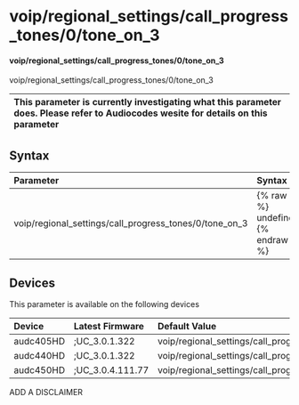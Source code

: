﻿---
description: voip/regional_settings/call_progress_tones/0/tone_on_3
search: false
---

# voip/regional_settings/call_progress_tones/0/tone_on_3

#### voip/regional_settings/call_progress_tones/0/tone_on_3

voip/regional_settings/call_progress_tones/0/tone_on_3


| This parameter is currently investigating what this parameter does. Please refer to Audiocodes wesite for details on this parameter | 
| :--- |

## Syntax
| Parameter | Syntax |
| :--- | :--- |
|voip/regional_settings/call_progress_tones/0/tone_on_3 | {% raw %} undefined {% endraw %}|

## Devices
This parameter is available on the following devices

| Device | Latest Firmware | Default Value |
|:---|:---|:---|
| audc405HD | ;UC_3.0.1.322 | voip/regional_settings/call_progress_tones/0/tone_on_3=0 
| audc440HD | ;UC_3.0.1.322 | voip/regional_settings/call_progress_tones/0/tone_on_3=0 
| audc450HD | ;UC_3.0.4.111.77 | voip/regional_settings/call_progress_tones/0/tone_on_3=0 

ADD A DISCLAIMER
